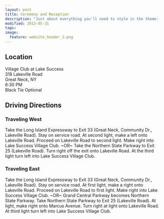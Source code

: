 ```yaml
---
layout: post
title: Ceremony and Reception
description: "Just about everything you'll need to style in the theme: headings, paragraphs, blockquotes, tables, code blocks, and more."
modified: 2013-05-31
tags: 
image:
  feature: website_header_2.png
---
```


## Location ##
Village Club at Lake Success  
318 Lakeville Road  
Great Neck, NY  
6:30 PM  
Black Tie Optional  
 

## Driving Directions ##

### Traveling West ###

Take the Long Island Expressway to Exit 33 (Great Neck, Community Dr., Lakeville Road).  Stay on service road.  At second light, make a left onto Lakeville Road. Proceed on Lakeville Road to second light.  Make right into Lake Success Village Club. ~OR~ Take the Northern State Parkway to Exit 25 (Lakeville Road). Turn right off the exit onto Lakeville Road.  At the third light turn left into Lake Success Village Club.
 
### Traveling East ###

Take the Long Island Expressway to Exit 33 (Great Neck, Community Dr., Lakeville Road).  Stay on service road.  At first light, make a right onto Lakeville Road. Proceed on Lakeville Road to first light.  Make right into Lake Success Village Club. ~OR~ Grand Central Parkway becomes Northern State Parkway. Take Northern State Parkway to Exit 25 (Lakeville Road). At light, make right onto Marcus Avenue.  Turn right at light onto Lakeville Road.  At third light turn left into Lake Success Village Club.
 